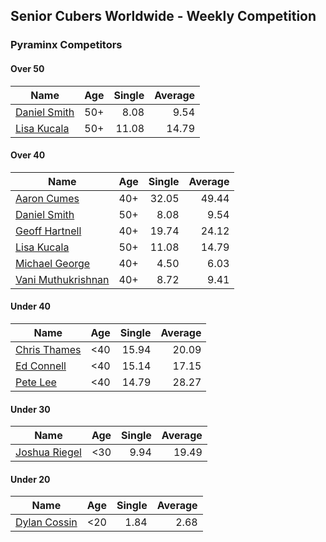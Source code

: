 ## Senior Cubers Worldwide - Weekly Competition
### Pyraminx Competitors

#### Over 50

| Name | Age | Single | Average |
| -- | :--: | --: | --: |
| [Daniel Smith](../../persons/daniel_smith/pyram.md) | 50+ | 8.08 | 9.54 |
| [Lisa Kucala](../../persons/lisa_kucala/pyram.md) | 50+ | 11.08 | 14.79 |

#### Over 40

| Name | Age | Single | Average |
| -- | :--: | --: | --: |
| [Aaron Cumes](../../persons/aaron_cumes/pyram.md) | 40+ | 32.05 | 49.44 |
| [Daniel Smith](../../persons/daniel_smith/pyram.md) | 50+ | 8.08 | 9.54 |
| [Geoff Hartnell](../../persons/geoff_hartnell/pyram.md) | 40+ | 19.74 | 24.12 |
| [Lisa Kucala](../../persons/lisa_kucala/pyram.md) | 50+ | 11.08 | 14.79 |
| [Michael George](../../persons/michael_george/pyram.md) | 40+ | 4.50 | 6.03 |
| [Vani Muthukrishnan](../../persons/vani_muthukrishnan/pyram.md) | 40+ | 8.72 | 9.41 |

#### Under 40

| Name | Age | Single | Average |
| -- | :--: | --: | --: |
| [Chris Thames](../../persons/chris_thames/pyram.md) | <40 | 15.94 | 20.09 |
| [Ed Connell](../../persons/ed_connell/pyram.md) | <40 | 15.14 | 17.15 |
| [Pete Lee](../../persons/pete_lee/pyram.md) | <40 | 14.79 | 28.27 |

#### Under 30

| Name | Age | Single | Average |
| -- | :--: | --: | --: |
| [Joshua Riegel](../../persons/joshua_riegel/pyram.md) | <30 | 9.94 | 19.49 |

#### Under 20

| Name | Age | Single | Average |
| -- | :--: | --: | --: |
| [Dylan Cossin](../../persons/dylan_cossin/pyram.md) | <20 | 1.84 | 2.68 |


<!-- Global site tag (gtag.js) - Google Analytics -->
<script async src="https://www.googletagmanager.com/gtag/js?id=UA-86348435-3"></script>
<script>window.dataLayer = window.dataLayer || []; function gtag() {dataLayer.push(arguments);} gtag('js', new Date()); gtag('config', 'UA-86348435-3');</script>

